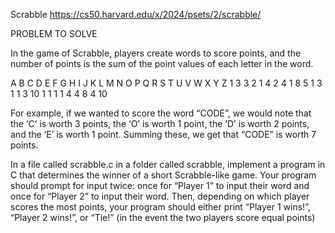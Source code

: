 Scrabble
https://cs50.harvard.edu/x/2024/psets/2/scrabble/

PROBLEM TO SOLVE

In the game of Scrabble, players create words to score points, and the number of points is the sum of the point values of each letter in the word.

A B C D E F G H I J K L M N O P Q  R S T U V W X Y Z
1 3 3 2 1 4 2 4 1 8 5 1 3 1 1 3 10 1 1 1 1 4 4 8 4 10


For example, if we wanted to score the word “CODE”, we would note that the ‘C’ is worth 3 points, the ‘O’ is worth 1 point, the ‘D’ is worth 2 points, and the ‘E’ is worth 1 point.
Summing these, we get that “CODE” is worth 7 points.

In a file called scrabble.c in a folder called scrabble, implement a program in C that determines the winner of a short Scrabble-like game.
Your program should prompt for input twice: once for “Player 1” to input their word and once for “Player 2” to input their word.
Then, depending on which player scores the most points, your program should either print “Player 1 wins!”, “Player 2 wins!”, or “Tie!” (in the event the two players score equal points)



